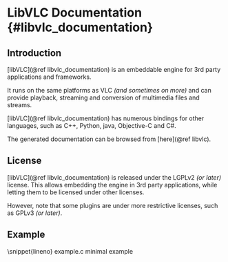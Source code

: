 # LibVLC Documentation {#libvlc_documentation}

## Introduction

[libVLC](@ref libvlc_documentation) is an embeddable engine for
3rd party applications and frameworks.

It runs on the same platforms as VLC <em>(and sometimes on more)</em>
and can provide playback, streaming and conversion of multimedia
files and streams.

[libVLC](@ref libvlc_documentation) has numerous bindings for
other languages, such as C++, Python, java, Objective-C and C#.

The generated documentation can be browsed from [here](@ref libvlc).

## License

[libVLC](@ref libvlc_documentation) is released under the LGPLv2
<em>(or later)</em> license. This allows embedding the engine in 3rd
party applications, while letting them to be licensed under other
licenses.

However, note that some plugins are under more restrictive licenses,
such as GPLv3 <em>(or later)</em>.

## Example

\snippet{lineno} example.c minimal example
